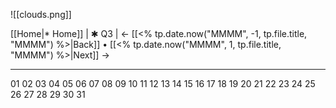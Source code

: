 ![[clouds.png]]

[[Home|* Home]] | ✱ Q3 | <- [[<% tp.date.now("MMMM", -1, tp.file.title, "MMMM") %>|Back]] • 
[[<% tp.date.now("MMMM", 1, tp.file.title, "MMMM") %>|Next]] ->

---

01 02 03 04 05 06 07 08 09 10 11 12 13 14 15 16 17 18 19 20 21 22 23 24 25 26 27 28 29 30 31
